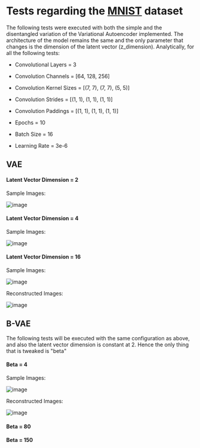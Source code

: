# Tests regarding the [MNIST](http://yann.lecun.com/exdb/mnist/) dataset
The following tests were executed with both the simple and the disentangled variation of the Variational Autoencoder implemented.
The architecture of the model remains the same and the only parameter that changes is the dimension of the latent vector (z_dimension).
Analytically, for all the following tests:
- Convolutional Layers = 3
- Convolution Channels = \[64, 128, 256\]
- Convolution Kernel Sizes = \[(7, 7), (7, 7), (5, 5)\]
- Convolution Strides = \[(1, 1), (1, 1), (1, 1)\]
- Convolution Paddings = \[(1, 1), (1, 1), (1, 1)\]

- Epochs = 10
- Batch Size = 16
- Learning Rate = 3e-6

## VAE

#### Latent Vector Dimension = 2

Sample Images:

![image](./images/mnist_z_2_s.png)

#### Latent Vector Dimension = 4

Sample Images:

![image](./images/mnist_z_4_s.png)

#### Latent Vector Dimension = 16

Sample Images:

![image](./images/mnist_z_16_s.png)

Reconstructed Images:

![image](./images/mnist_z_16_r.png)


## B-VAE
The following tests will be executed with the same configuration as above, and also the latent vector dimension is constant at 2. Hence the only thing that is tweaked is "beta"

#### Beta = 4

Sample Images:

![image](./images/mnist_z_2_s_B_4.png)

Reconstructed Images:

![image](./images/mnist_z_2_r_B_4.png)

#### Beta = 80

#### Beta = 150
